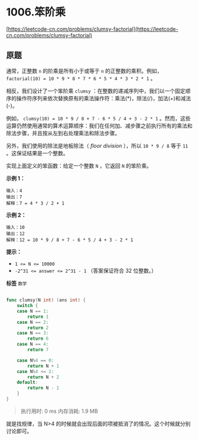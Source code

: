# 1006.笨阶乘
[https://leetcode-cn.com/problems/clumsy-factorial](https://leetcode-cn.com/problems/clumsy-factorial) 
## 原题
通常，正整数 `n` 的阶乘是所有小于或等于 `n` 的正整数的乘积。例如， `factorial(10) = 10 * 9 * 8 * 7 * 6 * 5 * 4 * 3 * 2 * 1` 。

相反，我们设计了一个笨阶乘 `clumsy` ：在整数的递减序列中，我们以一个固定顺序的操作符序列来依次替换原有的乘法操作符：乘法(*)，除法(/)，加法(+)和减法(-)。

例如， `clumsy(10) = 10 * 9 / 8 + 7 - 6 * 5 / 4 + 3 - 2 * 1` 。然而，这些运算仍然使用通常的算术运算顺序：我们在任何加、减步骤之前执行所有的乘法和除法步骤，并且按从左到右处理乘法和除法步骤。

另外，我们使用的除法是地板除法（ *floor division* ），所以 `10 * 9 / 8` 等于 `11` 。这保证结果是一个整数。

实现上面定义的笨函数：给定一个整数 `N` ，它返回 `N` 的笨阶乘。

 

 **示例 1：** 

```
输入：4
输出：7
解释：7 = 4 * 3 / 2 + 1

```
 **示例 2：** 

```
输入：10
输出：12
解释：12 = 10 * 9 / 8 + 7 - 6 * 5 / 4 + 3 - 2 * 1

```
 

 **提示：** 
-  `1 <= N <= 10000` 
-  `-2^31 <= answer <= 2^31 - 1` （答案保证符合 32 位整数。）
 
**标签**
`数学` 


## 
```go
func clumsy(N int) (ans int) {
	switch {
	case N == 1:
		return 1
	case N == 2:
		return 2
	case N == 3:
		return 6
	case N == 4:
		return 7

	case N%4 == 0:
		return N + 1
	case N%4 <= 2:
		return N + 2
	default:
		return N - 1
	}
}
```
>执行用时: 0 ms
内存消耗: 1.9 MB

就是找规律，当 N>4 的时候就会出现后面的项被抵消了的情况。这个时候就分别讨论即可。
